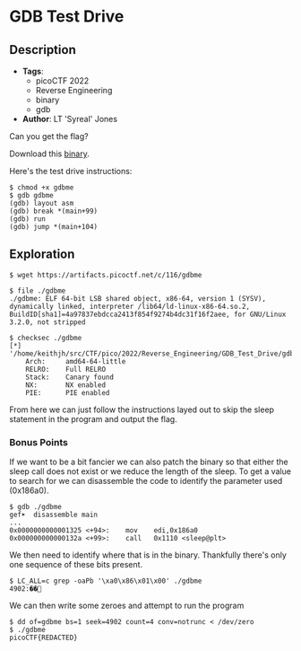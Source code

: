 # GDB Test Drive
## Description
- **Tags**:
    - picoCTF 2022
    - Reverse Engineering
    - binary
    - gdb
- **Author**: LT 'Syreal' Jones

Can you get the flag?

Download this [binary](https://artifacts.picoctf.net/c/116/gdbme).

Here's the test drive instructions:
```
$ chmod +x gdbme
$ gdb gdbme
(gdb) layout asm
(gdb) break *(main+99)
(gdb) run
(gdb) jump *(main+104)
```

## Exploration

```
$ wget https://artifacts.picoctf.net/c/116/gdbme

$ file ./gdbme
./gdbme: ELF 64-bit LSB shared object, x86-64, version 1 (SYSV), dynamically linked, interpreter /lib64/ld-linux-x86-64.so.2, BuildID[sha1]=4a97837ebdcca2413f854f9274b4dc31f16f2aee, for GNU/Linux 3.2.0, not stripped

$ checksec ./gdbme
[*] '/home/keithjh/src/CTF/pico/2022/Reverse_Engineering/GDB_Test_Drive/gdbme'
    Arch:     amd64-64-little
    RELRO:    Full RELRO
    Stack:    Canary found
    NX:       NX enabled
    PIE:      PIE enabled
```

From here we can just follow the instructions layed out to skip the sleep statement in the program and output the flag.

### Bonus Points
If we want to be a bit fancier we can also patch the binary so that either the sleep call does not exist or we reduce the length of the sleep. To get a value to search for we can disassemble the code to identify the parameter used (0x186a0).

```
$ gdb ./gdbme
gef➤  disassemble main
...
0x0000000000001325 <+94>:    mov    edi,0x186a0
0x000000000000132a <+99>:    call   0x1110 <sleep@plt>
```

We then need to identify where that is in the binary. Thankfully there's only one sequence of these bits present.

```
$ LC_ALL=c grep -oaPb '\xa0\x86\x01\x00' ./gdbme
4902:��
```

We can then write some zeroes and attempt to run the program
```
$ dd of=gdbme bs=1 seek=4902 count=4 conv=notrunc < /dev/zero
$ ./gdbme
picoCTF{REDACTED}
```